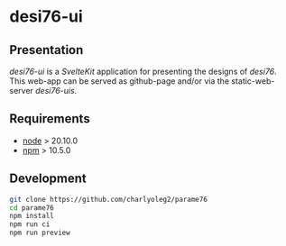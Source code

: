 desi76-ui
=========


Presentation
------------

*desi76-ui* is a *SvelteKit* application for presenting the designs of *desi76*.
This web-app can be served as github-page and/or via the static-web-server *desi76-uis*.


Requirements
------------

- [node](https://nodejs.org) > 20.10.0
- [npm](https://docs.npmjs.com/cli) > 10.5.0


Development
-----------

```bash
git clone https://github.com/charlyoleg2/parame76
cd parame76
npm install
npm run ci
npm run preview
```

